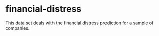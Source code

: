 # financial-distress
This data set deals with the financial distress prediction for a sample of companies.
